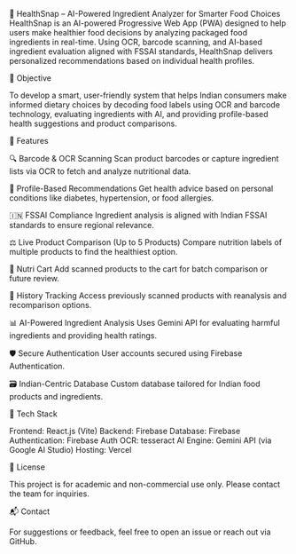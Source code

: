 🥗 HealthSnap – AI-Powered Ingredient Analyzer for Smarter Food Choices
HealthSnap is an AI-powered Progressive Web App (PWA) designed to help users make healthier food decisions by analyzing packaged food ingredients in real-time. Using OCR, barcode scanning, and AI-based ingredient evaluation aligned with FSSAI standards, HealthSnap delivers personalized recommendations based on individual health profiles.

🎯 Objective

To develop a smart, user-friendly system that helps Indian consumers make informed dietary choices by decoding food labels using OCR and barcode technology, evaluating ingredients with AI, and providing profile-based health suggestions and product comparisons.

🚀 Features

🔍 Barcode & OCR Scanning
Scan product barcodes or capture ingredient lists via OCR to fetch and analyze nutritional data.

🧬 Profile-Based Recommendations
Get health advice based on personal conditions like diabetes, hypertension, or food allergies.

🇮🇳 FSSAI Compliance
Ingredient analysis is aligned with Indian FSSAI standards to ensure regional relevance.

⚖️ Live Product Comparison (Up to 5 Products)
Compare nutrition labels of multiple products to find the healthiest option.

🧾 Nutri Cart
Add scanned products to the cart for batch comparison or future review.

📜 History Tracking
Access previously scanned products with reanalysis and recomparison options.

📊 AI-Powered Ingredient Analysis
Uses Gemini API for evaluating harmful ingredients and providing health ratings.

🛡️ Secure Authentication
User accounts secured using Firebase Authentication.

🗃️ Indian-Centric Database
Custom database tailored for Indian food products and ingredients.

🧰 Tech Stack

Frontend: React.js (Vite)
Backend: Firebase
Database: Firebase
Authentication: Firebase Auth
OCR: tesseract
AI Engine: Gemini API (via Google AI Studio)
Hosting: Vercel

📄 License

This project is for academic and non-commercial use only. Please contact the team for inquiries.

📬 Contact

For suggestions or feedback, feel free to open an issue or reach out via GitHub.
